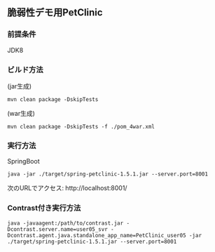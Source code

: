 ## 脆弱性デモ用PetClinic

### 前提条件
JDK8

### ビルド方法
(jar生成)
```
mvn clean package -DskipTests
```
(war生成)
```
mvn clean package -DskipTests -f ./pom_4war.xml
```

### 実行方法
SpringBoot
```
java -jar ./target/spring-petclinic-1.5.1.jar --server.port=8001
```
次のURLでアクセス: http://localhost:8001/

### Contrast付き実行方法
```
java -javaagent:/path/to/contrast.jar -Dcontrast.server.name=user05_svr -Dcontrast.agent.java.standalone_app_name=PetClinic_user05 -jar ./target/spring-petclinic-1.5.1.jar --server.port=8001
```
